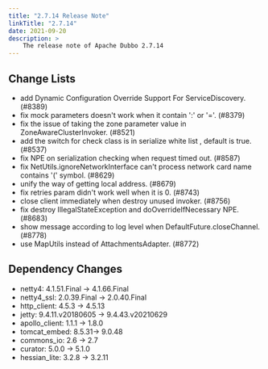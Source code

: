 ```yaml
---
title: "2.7.14 Release Note"
linkTitle: "2.7.14"
date: 2021-09-20
description: >
    The release note of Apache Dubbo 2.7.14
---
```


## Change Lists

- add Dynamic Configuration Override Support For ServiceDiscovery. (#8389)
- fix mock parameters doesn't work when it contain ':' or '='. (#8379)
- fix the issue of taking the zone parameter value in ZoneAwareClusterInvoker. (#8521)
- add the switch for check class is in serialize white list , default is true.  (#8537)
- fix NPE on serialization checking when request timed out. (#8587)
- fix NetUtils.ignoreNetworkInterface can't process network card name contains '(' symbol. (#8629)
- unify the way of getting local address. (#8679)
- fix retries param didn't work well when it is 0. (#8743)
- close client immediately when destroy unused invoker. (#8756)
- fix destroy IllegalStateException and doOverrideIfNecessary NPE. (#8683)
- show message according to log level when DefaultFuture.closeChannel. (#8778)
- use MapUtils instead of AttachmentsAdapter. (#8772)

## Dependency Changes

- netty4: 4.1.51.Final -> 4.1.66.Final
- netty4_ssl: 2.0.39.Final -> 2.0.40.Final
- http_client: 4.5.3 -> 4.5.13
- jetty: 9.4.11.v20180605 -> 9.4.43.v20210629
- apollo_client: 1.1.1 -> 1.8.0
- tomcat_embed: 8.5.31-> 9.0.48
- commons_io: 2.6 -> 2.7
- curator: 5.0.0 -> 5.1.0
- hessian_lite: 3.2.8 -> 3.2.11



